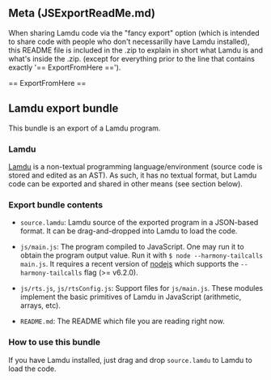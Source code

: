 ## Meta (JSExportReadMe.md)

When sharing Lamdu code via the "fancy export" option (which is intended to share code with people who don't necessarilly have Lamdu installed),
this README file is included in the .zip to explain in short what Lamdu is and what's inside the .zip.
(except for everything prior to the line that contains exactly '== ExportFromHere ==').

== ExportFromHere ==
## Lamdu export bundle

This bundle is an export of a Lamdu program.

### Lamdu

[Lamdu](http://lamdu.org) is a non-textual programming language/environment (source code is stored and edited as an AST).
As such, it has no textual format, but Lamdu code can be exported and shared in other means (see section below).

### Export bundle contents

* `source.lamdu`: Lamdu source of the exported program in a JSON-based
  format. It can be drag-and-dropped into Lamdu to load the code.

* `js/main.js`: The program compiled to JavaScript. One may run it to
  obtain the program output value. Run it with `$ node
  --harmony-tailcalls main.js`. It requires a recent version of
  [nodejs](https://nodejs.org/en/) which supports the
  `--harmony-tailcalls` flag (>= v6.2.0).

* `js/rts.js`, `js/rtsConfig.js`: Support files for
  `js/main.js`. These modules implement the basic primitives of Lamdu
  in JavaScript (arithmetic, arrays, etc).

* `README.md`: The README which file you are reading right now.

### How to use this bundle

If you have Lamdu installed, just drag and drop `source.lamdu` to Lamdu to load the code.
